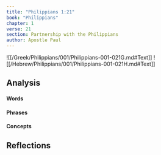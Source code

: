 ```yaml
---
title: "Philippians 1:21"
book: "Philippians"
chapter: 1
verse: 21
section: Partnership with the Philippians
author: Apostle Paul
---
```

![[/Greek/Philippians/001/Philippians-001-021G.md#Text]]
![[/Hebrew/Philippians/001/Philippians-001-021H.md#Text]]

## Analysis

#### Words

#### Phrases

#### Concepts

## Reflections
